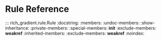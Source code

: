 # Rule Reference

::: rich_gradient.rule.Rule
    :docstring:
    :members:
    :undoc-members:
    :show-inheritance:
    :private-members:
    :special-members: __init__
    :exclude-members: __weakref__
    :inherited-members:
    :exclude-members: __weakref__
    :noindex:
